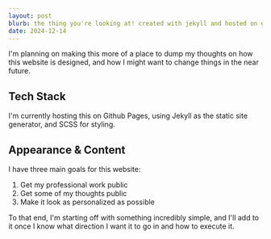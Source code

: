```yaml
---
layout: post
blurb: the thing you're looking at! created with jekyll and hosted on github pages
date: 2024-12-14
---
```


I'm planning on making this more of a place to dump my thoughts on how this
website is designed, and how I might want to change things in the near future.

## Tech Stack
I'm currently hosting this on Github Pages, using Jekyll as the static site
generator, and SCSS for styling.

## Appearance & Content
I have three main goals for this website:
1. Get my professional work public
2. Get some of my thoughts public
3. Make it look as personalized as possible

To that end, I'm starting off with something incredibly simple, and I'll add to
it once I know what direction I want it to go in and how to execute it.

